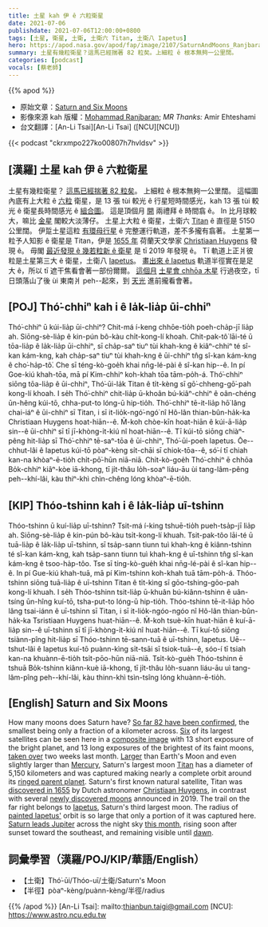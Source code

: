 ```yaml
---
title: 土星 kah 伊 ê 六粒衛星
date: 2021-07-06
publishdate: 2021-07-06T12:00:00+0800
tags: [土星, 衛星, 土衛, 土衛六 Titan, 土衛八 Iapetus]
hero: https://apod.nasa.gov/apod/fap/image/2107/SaturnAndMoons_Ranjbaran_960_annotated.jpg
summary: 土星有幾粒衛星？這馬已經揣著 82 粒矣。上細粒 ê 根本無夠一公里闊。
categories: [podcast]
vocals: [蔡老師]
---
```


{{% apod %}}

- 原始文章：[Saturn and Six Moons](https://apod.nasa.gov/apod/ap210706.html)
- 影像來源 kah 版權：[Mohammad Ranjbaran](https://www.instagram.com/mohammad.rnjbrn/); *MR Thanks:* Amir Ehteshami
- 台文翻譯：[An-Li Tsai][An-Li Tsai] ([NCU][NCU])

{{< podcast "ckrxmpo227ko00807h7hvldsv" >}}

## [漢羅] 土星 kah 伊 ê 六粒衛星
土星有幾粒衛星？
[這馬已經揣著 82 粒矣][So far 82 have been confirmed]。
上細粒 ê 根本無夠一公里闊。
這幅圖內底有上大粒 ê [六粒][Six] 衛星，是 13 張 tùi 較光 ê 行星短時間感光，kah 13 張 tùi 較光 ê 衛星長時間感光 ê [組合圖][composite image]。
這是頂個月 [開][taken over] 兩禮拜 ê 時間翕 ê。
In 比月球較大，嘛比 [金星][Mercury] 閣較大淡薄仔。
土星上大粒 ê 衛星，土衛六 [Titan][Titan] ê 直徑是 5150 公里闊。
伊踅土星這粒 [有環母行星][ringed parent planet] ê 完整運行軌道，差不多攏有翕著。
土星第一粒予人知影 ê 衛星是 Titan，伊是 [1655 年][discovered in 1655] 荷蘭天文學家 [Christiaan Huygens][Christiaan Huygens] 發現 ê。
毋閣 [最近發現 ê 幾若粒新 ê 衛星][newly discovered moons] 是 tī 2019 年發現 ê。
Tī 軌道上正爿彼粒是土星第三大 ê 衛星，土衛八 [Iapetus][Iapetus]。
[畫出來 ê Iapetus][painted Iapetus'] 軌道半徑實在是足大 ê，所以 tī 遮干焦看會著一部份爾爾。
[這個月][this month] [土星會 chhōa 木星][Saturn leads Jupiter] 行過夜空，tī 日頭落山了後 ùi 東南爿 peh--起來，到 [天光][dawn] 進前攏看會著。



## [POJ] Thó͘-chhiⁿ kah i ê la̍k-lia̍p ūi-chhiⁿ
Thó͘-chhiⁿ ū kúi-lia̍p ūi-chhiⁿ?
Chit-má í-keng chhōe-tio̍h poeh-cha̍p-jī lia̍p ah.
Siōng-sè-lia̍p ê kin-pún bô-kàu chi̍t-kong-lí khoah.
Chit-pak-tô͘ lāi-té ū tōa-lia̍p ê la̍k-lia̍p ūi-chhiⁿ, sī cha̍p-saⁿ tiuⁿ tùi khah-kng ê kiâⁿ-chhiⁿ té sî-kan kám-kng, kah cha̍p-saⁿ tiuⁿ tùi khah-kng ê ūi-chhiⁿ tn̂g sî-kan kám-kng ê cho͘-ha̍p-tô͘.
Che sī téng-kò-goe̍h khai nn̄g-lé-pài ê sî-kan hip--ê.
In pí Goe-kiú khah-tōa, mā pí Kim-chhiⁿ koh-khah tōa tām-po̍h-á.
Thó͘-chhiⁿ siōng tōa-lia̍p ê ūi-chhiⁿ, Thó͘-ūi-la̍k Titan ê ti̍t-kèng sī gō͘-chheng-gō͘-pah kong-lí khoah.
I se̍h Thó͘-chhiⁿ chit-lia̍p ū-khoân bú-kiâⁿ-chhiⁿ ê oân-chéng ūn-hêng kúi-tō, chha-put-to lóng-ū hip-tio̍h.
Thó͘-chhiⁿ tē-it-lia̍p hō͘ lâng chai-iáⁿ ê ūi-chhiⁿ sī Titan, i sī it-lio̍k-ngó͘-ngó͘ nî Hô-lân thian-bûn-ha̍k-ka Christiaan Huygens hoat-hiān--ê.
M̄-koh chòe-kīn hoat-hiān ê kúi-ā-lia̍p sin--ê ūi-chhiⁿ sī tī jī-khòng-i̍t-kiú nî hoat-hiān--ê.
Tī kúi-tō siōng chiàⁿ-pêng hit-lia̍p sī Thó͘-chhiⁿ tē-saⁿ-tōa ê ūi-chhiⁿ, Thó͘-ūi-poeh Iapetus.
Ōe--chhut-lâi ê Iapetus kúi-tō pòaⁿ-kèng si̍t-chāi sī chiok-tōa--ê, só͘-í tī chiah kan-na khòaⁿ-ē-tio̍h chi̍t-pō͘-hūn niā-niā.
Chi̍t-kò-goe̍h Thó͘-chhiⁿ ē chhōa Bo̍k-chhiⁿ kiâⁿ-kòe iā-khong, tī ji̍t-thâu lo̍h-soaⁿ liáu-āu ùi tang-lâm-pêng peh--khí-lâi, kàu thiⁿ-khì chìn-chêng lóng khòaⁿ-ē-tio̍h.

## [KIP] Thóo-tshinn kah i ê la̍k-lia̍p uī-tshinn
Thóo-tshinn ū kuí-lia̍p uī-tshinn?
Tsit-má í-king tshuē-tio̍h pueh-tsa̍p-jī lia̍p ah.
Siōng-sè-lia̍p ê kin-pún bô-kàu tsi̍t-kong-lí khuah.
Tsit-pak-tôo lāi-té ū tuā-lia̍p ê la̍k-lia̍p uī-tshinn, sī tsa̍p-sann tiunn tuì khah-kng ê kiânn-tshinn té sî-kan kám-kng, kah tsa̍p-sann tiunn tuì khah-kng ê uī-tshinn tn̂g sî-kan kám-kng ê tsoo-ha̍p-tôo.
Tse sī tíng-kò-gue̍h khai nn̄g-lé-pài ê sî-kan hip--ê.
In pí Gue-kiú khah-tuā, mā pí Kim-tshinn koh-khah tuā tām-po̍h-á.
Thóo-tshinn siōng tuā-lia̍p ê uī-tshinn Titan ê ti̍t-kìng sī gōo-tshing-gōo-pah kong-lí khuah.
I se̍h Thóo-tshinn tsit-lia̍p ū-khuân bú-kiânn-tshinn ê uân-tsíng ūn-hîng kuí-tō, tsha-put-to lóng-ū hip-tio̍h.
Thóo-tshinn tē-it-lia̍p hōo lâng tsai-iánn ê uī-tshinn sī Titan, i sī it-lio̍k-ngóo-ngóo nî Hô-lân thian-bûn-ha̍k-ka Tsristiaan Huygens huat-hiān--ê.
M̄-koh tsuè-kīn huat-hiān ê kuí-ā-lia̍p sin--ê uī-tshinn sī tī jī-khòng-i̍t-kiú nî huat-hiān--ê.
Tī kuí-tō siōng tsiànn-pîng hit-lia̍p sī Thóo-tshinn tē-sann-tuā ê uī-tshinn, Iapetus.
Uē--tshut-lâi ê Iapetus kuí-tō puànn-kìng si̍t-tsāi sī tsiok-tuā--ê, sóo-í tī tsiah kan-na khuànn-ē-tio̍h tsi̍t-pōo-hūn niā-niā.
Tsi̍t-kò-gue̍h Thóo-tshinn ē tshuā Bo̍k-tshinn kiânn-kuè iā-khong, tī ji̍t-thâu lo̍h-suann liáu-āu uì tang-lâm-pîng peh--khí-lâi, kàu thinn-khì tsìn-tsîng lóng khuànn-ē-tio̍h.



## [English] Saturn and Six Moons
How many moons does Saturn have?
[So far 82 have been confirmed][So far 82 have been confirmed], the smallest being only a fraction of a kilometer across.
[Six][Six] of its largest satellites can be seen here in a [composite image][composite image] with 13 short exposure of the bright planet, and 13 long exposures of the brightest of its faint moons, [taken over][taken over] two weeks last month.
[Larger][Larger] than Earth's Moon and even slightly larger than [Mercury][Mercury], Saturn's largest moon [Titan][Titan] has a diameter of 5,150 kilometers and was captured making nearly a complete orbit around its [ringed parent planet][ringed parent planet].
Saturn's first known natural satellite, Titan was [discovered in 1655][discovered in 1655] by Dutch astronomer [Christiaan Huygens][Christiaan Huygens], in contrast with several [newly discovered moons][newly discovered moons] announced in 2019.
The trail on the far right belongs to [Iapetus][Iapetus], Saturn's third largest moon.
The radius of [painted Iapetus'][painted Iapetus'] orbit is so large that only a portion of it was captured here.
[Saturn leads Jupiter][Saturn leads Jupiter] across the night sky [this month][this month], rising soon after sunset toward the southeast, and remaining visible until [dawn][dawn].





## 詞彙學習（漢羅/POJ/KIP/華語/English）


- 【土衛】Thó͘-ūi/Thóo-uī/土衛/Saturn's Moon
- 【半徑】pòaⁿ-kèng/puànn-kèng/半徑/radius




{{% /apod %}}
[An-Li Tsai]: mailto:thianbun.taigi@gmail.com
[NCU]: https://www.astro.ncu.edu.tw


[So far 82 have been confirmed]:https://en.wikipedia.org/wiki/Moons_of_Saturn#Confirmed_moons
[Six]:https://apod.nasa.gov/apod/ap120414.html
[composite image]:https://www.instagram.com/p/CQrB9u6g9kM/
[taken over]:https://www.instagram.com/p/CQuclL8HhBs/
[Larger]:https://preview.redd.it/o9qhygvnt8m41.png?width=960&crop=smart&auto=webp&s=dcb20af670a475de7f0395ed628a06039a89bc31
[Mercury]:https://apod.nasa.gov/apod/ap170723.html
[Titan]:https://solarsystem.nasa.gov/moons/saturn-moons/titan/overview/
[ringed parent planet]:https://apod.nasa.gov/apod/ap200419.html
[discovered in 1655]:https://apod.nasa.gov/apod/ap050325.html
[Christiaan Huygens]:https://en.wikipedia.org/wiki/Christiaan_Huygens
[newly discovered moons]:https://sites.google.com/carnegiescience.edu/sheppard/home/newsaturnmoons2019
[Iapetus]:https://solarsystem.nasa.gov/moons/saturn-moons/iapetus/in-depth/
[painted Iapetus']:https://apod.nasa.gov/apod/ap180603.html
[Saturn leads Jupiter]:https://earthsky.org/astronomy-essentials/visible-planets-tonight-mars-jupiter-venus-saturn-mercury/
[this month]:https://solarsystem.nasa.gov/whats-up-skywatching-tips-from-nasa/
[dawn]:https://i.redd.it/t8k7f6nvr8j31.jpg
